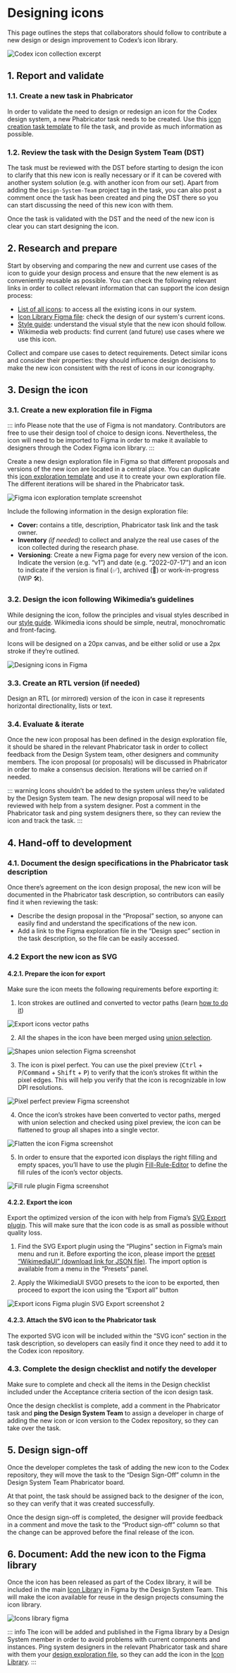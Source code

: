 <script setup>
import { cdxIconSuccess, cdxIconClear } from '@wikimedia/codex-icons';
import { CdxIcon } from '@wikimedia/codex';
</script>

# Designing icons

This page outlines the steps that collaborators should follow to contribute a new design or design improvement to Codex’s icon library.

![Codex icon collection excerpt](../assets/designing-icons/designing-icons.png)

## 1. Report and validate

### 1.1. Create a new task in Phabricator

In order to validate the need to design or redesign an icon for the Codex design system, a new Phabricator task needs to be created. Use this [icon creation task template][icon-creation-phab-template] to file the task, and provide as much information as possible.

### 1.2. Review the task with the Design System Team (DST)

The task must be reviewed with the DST before starting to design the icon to clarify that this new icon is really necessary or if it can be covered with another system solution (e.g. with another icon from our set). Apart from adding the `Design-System-Team` project tag in the task, you can also post a comment once the task has been created and ping the DST  there so you can start discussing the need of this new icon with them.

Once the task is validated with the DST and the need of the new icon is clear you can start designing the icon.

## 2. Research and prepare

Start by observing and comparing the new and current use cases of the icon to guide your design process and ensure that the new element is as conveniently reusable as possible. You can check the following relevant links in order to collect relevant information that can support the icon design process:

- [List of all icons](../icons/all-icons.md): to access all the existing icons in our system.
- [Icon Library Figma file](https://www.figma.com/file/1lT9LKOK6wiHLnpraMjP3E/%E2%9D%96-Icon-System?node-id=0%3A1): check the design of our system's current icons.
- [Style guide](../style-guide/icons): understand the visual style that the new icon should follow.
- Wikimedia web products: find current (and future) use cases where we use this icon.

Collect and compare use cases to detect requirements. Detect similar icons and consider their properties: they should influence design decisions to make the new icon consistent with the rest of icons in our iconography.

## 3. Design the icon

### 3.1. Create a new exploration file in Figma

::: info
Please note that the use of Figma is not mandatory. Contributors are free to use their design tool of choice to design icons. Nevertheless, the icon will need to be imported to Figma in order to make it available to designers through the Codex Figma icon library.
:::

Create a new design exploration file in Figma so that different proposals and versions of the new icon are located in a central place. You can duplicate this [icon exploration template](https://www.figma.com/file/x8sZ7Z4ywQ0o1cQzaIJo8N/Icon-design-(exploration-file-template)?node-id=1%3A3627) and use it to create your own exploration file. The different iterations will be shared in the Phabricator task.

![Figma icon exploration template screenshot](../assets/designing-icons/figma-icon-exploration-template.png)

Include the following information in the design exploration file:

- **Cover:** contains a title, description, Phabricator task link and the task owner.
- **Inventory** *(if needed)* to collect and analyze the real use cases of the icon collected during the research phase.
- **Versioning**: Create a new Figma page for every new version of the icon. Indicate the version (e.g. “v1”) and date (e.g. “2022-07-17”) and an icon to indicate if the version is final (✅), archived (📁) or work-in-progress (WIP 🛠).


### 3.2. Design the icon following Wikimedia’s guidelines

While designing the icon, follow the principles and visual styles described in our [style guide](../style-guide/icons). Wikimedia icons should be simple, neutral, monochromatic and front-facing.

Icons will be designed on a 20px canvas, and be either solid or use a 2px stroke if they’re outlined.

![Designing icons in Figma](../assets/designing-icons/designing-icons-figma.png)

### 3.3. Create an RTL version (if needed)

Design an RTL (or mirrored) version of the icon in case it represents horizontal directionality, lists or text.

<cdx-demo-rules>
<template #do-media>

![An example of an arrow icon pointing left for left to right directionality and an arrow icon pointing right for right to left directionality.](../assets/designing-icons/designing-icons-do.svg)

</template>
<template #do-text>

- Mirror icons that represent horizontal directionality.
- Mirror icons that represent lists or text.

</template>
<template #dont-media>

![An example of a calendar icon unnecessarily flipped horizontally.](../assets/designing-icons/designing-icons-dont.svg)

</template>
<template #dont-text>

- Mirror icons that represent time.
- Mirror check icons.
- Mirror icons that represent objects usually held with the right hand (like a pencil or magnifying glass icon).
- Mirror icons with question marks; icons will not be mirrored in Hebrew but will be mirrored in Arabic.

</template>
</cdx-demo-rules>

### 3.4. Evaluate & iterate

Once the new icon proposal has been defined in the design exploration file, it should be shared in the relevant Phabricator task in order to collect feedback from the Design System team, other designers and community members. The icon proposal (or proposals) will be discussed in Phabricator in order to make a consensus decision. Iterations will be carried on if needed.

::: warning
Icons shouldn’t be added to the system unless they’re validated by the Design System team. The new design proposal will need to be reviewed with help from a system designer. Post a comment in the Phabricator task and ping system designers there, so they can review the icon and track the task.
:::

## 4. Hand-off to development

### 4.1. Document the design specifications in the Phabricator task description

Once there’s agreement on the icon design proposal, the new icon will be documented in the Phabricator task description, so contributors can easily find it when reviewing the task:

- Describe the design proposal in the “Proposal” section, so anyone can easily find and understand the specifications of the new icon.
- Add a link to the Figma exploration file in the “Design spec” section in the task description, so the file can be easily accessed.

### 4.2 Export the new icon as SVG

#### 4.2.1. Prepare the icon for export

Make sure the icon meets the following requirements before exporting it:

<div class="cdx-docs-col cdx-docs-col-start cdx-docs-col-m">

1. Icon strokes are outlined and converted to vector paths (learn [how to do it](https://help.figma.com/hc/en-us/articles/360049283914-Apply-and-adjust-stroke-properties#convert))
</div>
<div class="cdx-docs-col cdx-docs-col-end cdx-docs-col-m">

![Export icons vector paths](../assets/designing-icons/export-icons-vector-paths.png)
</div>
<div class="cdx-docs-col cdx-docs-col-start cdx-docs-col-m">

2. All the shapes in the icon have been merged using [union selection](https://help.figma.com/hc/en-us/articles/360039957534-Boolean-Operations#:~:text=Union%3A%20Union%20combines%20the%20selected,segments%20which%20overlap%20each%20other.).
</div>
<div class="cdx-docs-col cdx-docs-col-end cdx-docs-col-m">

![Shapes union selection Figma screenshot](../assets/designing-icons/export-icons-shapes-union.png)
</div>
<div class="cdx-docs-col cdx-docs-col-start cdx-docs-col-m">

3. The icon is pixel perfect. You can use the pixel preview (<kbd>Ctrl</kbd> + <kbd>P</kbd>/<kbd>Command</kbd> + <kbd>Shift</kbd> + <kbd>P</kbd>) to verify that the icon’s strokes fit within the pixel edges. This will help you verify that the icon is recognizable in low DPI resolutions.
</div>
<div class="cdx-docs-col cdx-docs-col-end cdx-docs-col-m">

![Pixel perfect preview Figma screenshot](../assets/designing-icons/export-icons-pixel-preview.png)

</div>
<div class="cdx-docs-col cdx-docs-col-start cdx-docs-col-m">

4. Once the icon’s strokes have been converted to vector paths, merged with union selection and checked using pixel preview, the icon can be flattened to group all shapes into a single vector.
</div>
<div class="cdx-docs-col cdx-docs-col-end cdx-docs-col-m">

![Flatten the icon Figma screenshot](../assets/designing-icons/export-icons-flatten.png)
</div>
<div class="cdx-docs-col cdx-docs-col-start cdx-docs-col-m">

5. In order to ensure that the exported icon displays the right filling and empty spaces, you’ll have to use the plugin [Fill-Rule-Editor](https://www.figma.com/community/plugin/771155994770327940/Fill-Rule-Editor) to define the fill rules of the icon’s vector objects.
</div>
<div class="cdx-docs-col cdx-docs-col-end cdx-docs-col-m">

![Fill rule plugin Figma screenshot](../assets/designing-icons/export-icons-fill-rule-plugin.png)
</div>

#### 4.2.2. Export the icon

Export the optimized version of the icon with help from Figma’s [SVG Export plugin](https://www.figma.com/community/plugin/814345141907543603/SVG-Export). This will make sure that the icon code is as small as possible without quality loss.

<div class="cdx-docs-col cdx-docs-col-start cdx-docs-col-m">

1. Find the SVG Export plugin using the “Plugins” section in Figma’s main menu and run it. Before exporting the icon, please import the [preset “WikimediaUI” (download link for JSON file)](/SVG-export-Wikimedia-SVGO-preset.json). The import option is available from a menu in the “Presets” panel.

2. Apply the WikimediaUI SVGO presets to the icon to be exported, then proceed to export the icon using the “Export all” button
</div>
<div class="cdx-docs-col cdx-docs-col-end cdx-docs-col-m">

![Export icons Figma plugin SVG Export screenshot 2](../assets/designing-icons/export-icons-svgo-2.png)
</div>


#### 4.2.3. Attach the SVG icon to the Phabricator task

The exported SVG icon will be included within the “SVG icon” section in the task description, so developers can easily find it once they need to add it to the Codex icon repository.

### 4.3. Complete the design checklist and notify the developer

Make sure to complete and check all the items in the Design checklist included under the  Acceptance criteria section of the icon design task.

Once the design checklist is complete, add a comment in the Phabricator task and **ping the Design System Team** to assign a developer in charge of adding the new icon or icon version to the Codex repository, so they can take over the task.

## 5. Design sign-off

Once the developer completes the task of adding the new icon to the Codex repository, they will move the task to the “Design Sign-Off” column in the Design System Team Phabricator board.

At that point, the task should be assigned back to the designer of the icon, so they can verify that it was created successfully.

Once the design sign-off is completed, the designer will provide feedback in a comment and move the task to the “Product sign-off” column so that the change can be approved before the final release of the icon.

## 6. Document: Add the new icon to the Figma library

Once the icon has been released as part of the Codex library, it will be included in the main [Icon Library](https://www.figma.com/file/1lT9LKOK6wiHLnpraMjP3E/%E2%9D%96-Icon-System?node-id=1474%3A1275) in Figma by the Design System Team. This will make the icon available for reuse in the design projects consuming the icon library.

![Icons library figma](../assets/designing-icons/icons-library-figma.png)

::: info
The icon will be added and published in the Figma library by a Design System member in order to avoid problems with current components and instances. Ping system designers in the relevant Phabricator task and share with them your [design exploration file](#_2-design-the-icon), so they can add the icon in the [Icon Library](https://www.figma.com/file/1lT9LKOK6wiHLnpraMjP3E/%E2%9D%96-Icon-System).
:::

[icon-creation-phab-template]: https://phabricator.wikimedia.org/maniphest/task/edit/form/1/?title=%5BIconName%5D%3A%20Add%20%5BIconName%5D%20icon%20to%20Codex%20and%20OOUI&description=%3D%3D%3D%20Background%20%26%20Goal%0D%0A%20%20%20%20-%20**Description%3A**%20provide%20context%20about%20usage%20of%20the%20new%20icon%0D%0A%20%20%20%20-%20**History%3A**%20describe%20or%20link%20to%20prior%20discussions%20related%20to%20this%20icon%0D%0A%20%20%20%20-%20**Known%20use%20case(s)%3A**%20describe%20known%20use%20cases%20for%20this%20icon%2C%20including%20the%20project%20and%20team%20where%20you%20will%20use%20this%20icon%20(and%20timeline%20if%20needed)%0D%0A%20%20%20%20-%20**Considerations%3A**%20list%20any%20known%20challenges%20or%20blockers%2C%20or%20any%20other%20important%20information%0D%0A%0D%0A%3D%3D%3D%20User%20stories%0D%0A%2F%2FAdd%20at%20least%20one%20user%20story%20in%20the%20task%2F%2F%0D%0A%0D%0A%3D%3D%3D%20Considerations%20%2F%2F(Optional)%2F%2F%0D%0A%0D%0A%3D%3D%3D%20Open%20questions%20%2F%2F(Optional)%2F%2F%0D%0A%0D%0A%3D%3D%3D%20Proposal%0D%0A%2F%2FOnce%20the%20icon%20proposal%20has%20been%20defined%2C%20it%20will%20be%20explained%20in%20this%20section%2C%20so%20any%20user%20can%20easily%20find%20and%20understand%20it.%2F%2F%0D%0A%0D%0A%3D%3D%3D%20Design%20spec%0D%0A%2F%2FOnce%20the%20icon%20spec%20sheet%20has%20been%20created%2C%20the%20Figma%20file%20should%20be%20included%20here.%2F%2F%0D%0A%0D%0A%3D%3D%3D%20SVG%20icon%0D%0A%2F%2FOnce%20the%20icon%20has%20been%20created%2C%20we%20will%20export%20it%20in%20SVG%20format%20and%20add%20it%20here.%2F%2F%0D%0A%0D%0A%3D%3D%3D%20Acceptance%20criteria%20for%20Done%0D%0A%0D%0A**Design**%0D%0A%20%0D%0A%20%20%20%20%5B%20%5D%20%20The%20design%20of%20the%20new%20icon%20is%20ready%2C%20and%20it%20follows%20our%20%5Bicon%20system%20guidelines%5D(https%3A%2F%2Fdoc.wikimedia.org%2Fcodex%2Flatest%2Fstyle-guide%2Ficons.html)%0D%0A%20%20%20%20%5B%20%5D%20%20The%20new%20icon%20has%20been%20reviewed%20with%20help%20from%20the%20DST%0D%0A%20%20%20%20%5B%20%5D%20%20An%20RTL%20icon%20has%20been%20created%20%2F%2F(if%20needed)%2F%2F%0D%0A%20%20%20%20%5B%20%5D%20%20The%20icon%20is%20recognizable%20on%20low%20DPI%20resolutions%0D%0A%20%20%20%20%5B%20%5D%20%20The%20icon%20has%20been%20exported%20as%20an%20optimized%20SVG%20and%20added%20to%20this%20task%E2%80%99s%20description%0D%0A%20%20%20%20%5B%20%5D%20%20The%20new%20icon%20has%20been%20included%20and%20published%20in%20our%20%5BIcon%20System%20Figma%20library%5D(https%3A%2F%2Fwww.figma.com%2Ffile%2F1lT9LKOK6wiHLnpraMjP3E%2F%25E2%259D%2596-Assets-(Icons%252C-Logos%252C-Illustrations)%3Ftype%3Ddesign%26node-id%3D3295-13631%26t%3D7enEmmEPJCTCpfRG-11)%0D%0A%20%20%20%20%0D%0A**Code**%0D%0A%0D%0A%20%20%20%20%5B%20%5D%20%20Add%20icon%20in%20Codex%0D%0A%20%20%20%20%5B%20%5D%20%20Add%20icon%20in%20OOUI%0D%0A%0D%0A%0D%0A**Documentation**%0D%0A%20%20%20%20%5B%20%5D%20Update%20%7BT141801%7D&projects=Design-System-Team%2C%20Codex%2C%20OOUI%2C%20Design


<style lang="less">
@import ( reference ) '@wikimedia/codex-design-tokens/theme-wikimedia-ui.less';

// Mimic other do/don't sections.
// TODO: Split the demo's image into two, then this can use the Rules component and these custom
// styles can be removed.
.cdx-docs-rtl-icon-demo {
	&__do {
		&,
		&__icon {
			color: @color-success;
		}
	}

	&__dont {
		&,
		&__icon {
			color: @color-error;
		}
	}

	ul {
		margin: 0;
	}
}
</style>
